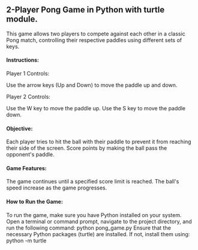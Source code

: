 ## 2-Player Pong Game in Python with turtle module.
This game allows two players to compete against each other in a classic Pong match, 
controlling their respective paddles using different sets of keys.

#### Instructions:

Player 1 Controls:

Use the arrow keys (Up and Down) to move the paddle up and down.

Player 2 Controls:

Use the W key to move the paddle up.
Use the S key to move the paddle down.

#### Objective:

Each player tries to hit the ball with their paddle to prevent it from reaching their side of the screen.
Score points by making the ball pass the opponent's paddle.

#### Game Features:

The game continues until a specified score limit is reached.
The ball's speed increase as the game progresses.

#### How to Run the Game:
To run the game, make sure you have Python installed on your system. Open a terminal or command prompt, navigate to the project directory, and run the following command:
python pong_game.py
Ensure that the necessary Python packages (turtle) are installed. If not, install them using:
python -m turtle

